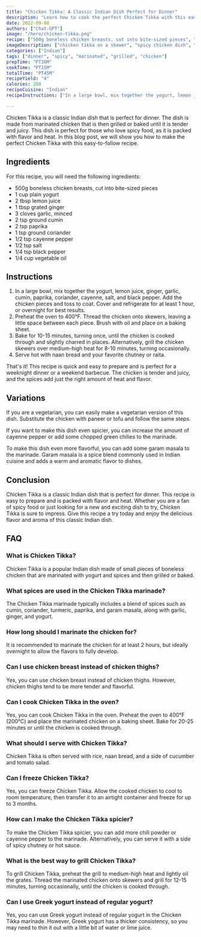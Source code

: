 ```yaml
---
title: "Chicken Tikka: A Classic Indian Dish Perfect for Dinner"
description: "Learn how to cook the perfect Chicken Tikka with this easy-to-follow recipe. This classic Indian dish is perfect for dinner and will impress your friends and family with its delicious flavor and aroma. Try it today!"
date: 2022-09-08
authors: ["Chat-GPT"]
image: "/hero/chicken-tikka.png"
recipe: ["500g boneless chicken breasts, cut into bite-sized pieces", "1 cup plain yogurt", "2 tbsp lemon juice", "1 tbsp grated ginger", "3 cloves garlic, minced", "2 tsp ground cumin", "2 tsp paprika", "1 tsp ground coriander", "1/2 tsp cayenne pepper", "1/2 tsp salt", "1/4 tsp black pepper", "1/4 cup vegetable oil"]
imageDescription: ["chicken tikka on a skewer", "spicy chicken dish", "served with naan bread", "marinated chicken"]
categories: ["Indian"]
tags: ["dinner", "spicy", "marinated", "grilled", "chicken"]
prepTime: "PT30M"
cookTime: "PT15M"
totalTime: "PT45M"
recipeYield: "4"
calories: 280
recipeCuisine: "Indian"
recipeInstructions: ["In a large bowl, mix together the yogurt, lemon juice, ginger, garlic, cumin, paprika, coriander, cayenne, salt, and black pepper. Add the chicken pieces and toss to coat. Cover and refrigerate for at least 1 hour, or overnight for best results.", "Preheat the oven to 400°F. Thread the chicken onto skewers, leaving a little space between each piece. Brush with oil and place on a baking sheet.", "Bake for 10-15 minutes, turning once, until the chicken is cooked through and slightly charred in places. Alternatively, grill the chicken skewers over medium-high heat for 8-10 minutes, turning occasionally.", "Serve hot with naan bread and your favorite chutney or raita."]

---
```


Chicken Tikka is a classic Indian dish that is perfect for dinner. The dish is made from marinated chicken that is then grilled or baked until it is tender and juicy. This dish is perfect for those who love spicy food, as it is packed with flavor and heat. In this blog post, we will show you how to make the perfect Chicken Tikka with this easy-to-follow recipe. 

## Ingredients

For this recipe, you will need the following ingredients:

- 500g boneless chicken breasts, cut into bite-sized pieces
- 1 cup plain yogurt
- 2 tbsp lemon juice
- 1 tbsp grated ginger
- 3 cloves garlic, minced
- 2 tsp ground cumin
- 2 tsp paprika
- 1 tsp ground coriander
- 1/2 tsp cayenne pepper
- 1/2 tsp salt
- 1/4 tsp black pepper
- 1/4 cup vegetable oil

## Instructions

1. In a large bowl, mix together the yogurt, lemon juice, ginger, garlic, cumin, paprika, coriander, cayenne, salt, and black pepper. Add the chicken pieces and toss to coat. Cover and refrigerate for at least 1 hour, or overnight for best results.
2. Preheat the oven to 400°F. Thread the chicken onto skewers, leaving a little space between each piece. Brush with oil and place on a baking sheet.
3. Bake for 10-15 minutes, turning once, until the chicken is cooked through and slightly charred in places. Alternatively, grill the chicken skewers over medium-high heat for 8-10 minutes, turning occasionally.
4. Serve hot with naan bread and your favorite chutney or raita.

That's it! This recipe is quick and easy to prepare and is perfect for a weeknight dinner or a weekend barbecue. The chicken is tender and juicy, and the spices add just the right amount of heat and flavor. 

## Variations

If you are a vegetarian, you can easily make a vegetarian version of this dish. Substitute the chicken with paneer or tofu and follow the same steps.

If you want to make this dish even spicier, you can increase the amount of cayenne pepper or add some chopped green chilies to the marinade.

To make this dish even more flavorful, you can add some garam masala to the marinade. Garam masala is a spice blend commonly used in Indian cuisine and adds a warm and aromatic flavor to dishes.

## Conclusion

Chicken Tikka is a classic Indian dish that is perfect for dinner. This recipe is easy to prepare and is packed with flavor and heat. Whether you are a fan of spicy food or just looking for a new and exciting dish to try, Chicken Tikka is sure to impress. Give this recipe a try today and enjoy the delicious flavor and aroma of this classic Indian dish.

## FAQ

### What is Chicken Tikka?

Chicken Tikka is a popular Indian dish made of small pieces of boneless chicken that are marinated with yogurt and spices and then grilled or baked.

### What spices are used in the Chicken Tikka marinade?

The Chicken Tikka marinade typically includes a blend of spices such as cumin, coriander, turmeric, paprika, and garam masala, along with garlic, ginger, and yogurt.

### How long should I marinate the chicken for?

It is recommended to marinate the chicken for at least 2 hours, but ideally overnight to allow the flavors to fully develop.

### Can I use chicken breast instead of chicken thighs?

Yes, you can use chicken breast instead of chicken thighs. However, chicken thighs tend to be more tender and flavorful.

### Can I cook Chicken Tikka in the oven?

Yes, you can cook Chicken Tikka in the oven. Preheat the oven to 400°F (200°C) and place the marinated chicken on a baking sheet. Bake for 20-25 minutes or until the chicken is cooked through.

### What should I serve with Chicken Tikka?

Chicken Tikka is often served with rice, naan bread, and a side of cucumber and tomato salad.

### Can I freeze Chicken Tikka?

Yes, you can freeze Chicken Tikka. Allow the cooked chicken to cool to room temperature, then transfer it to an airtight container and freeze for up to 3 months.

### How can I make the Chicken Tikka spicier?

To make the Chicken Tikka spicier, you can add more chili powder or cayenne pepper to the marinade. Alternatively, you can serve it with a side of spicy chutney or hot sauce.

### What is the best way to grill Chicken Tikka?

To grill Chicken Tikka, preheat the grill to medium-high heat and lightly oil the grates. Thread the marinated chicken onto skewers and grill for 12-15 minutes, turning occasionally, until the chicken is cooked through.

### Can I use Greek yogurt instead of regular yogurt?

Yes, you can use Greek yogurt instead of regular yogurt in the Chicken Tikka marinade. However, Greek yogurt has a thicker consistency, so you may need to thin it out with a little bit of water or lime juice.